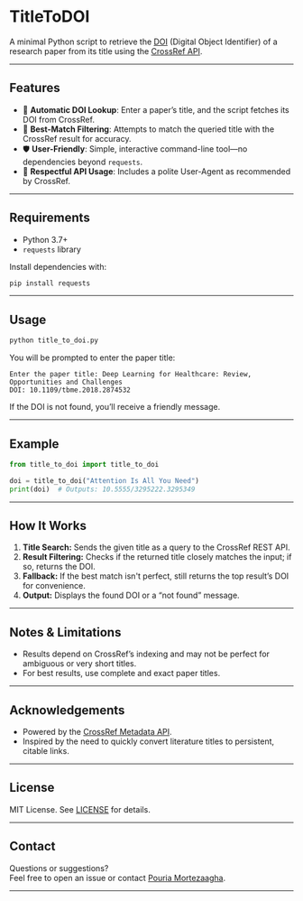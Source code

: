 # TitleToDOI

A minimal Python script to retrieve the [DOI](https://www.doi.org/) (Digital Object Identifier) of a research paper from its title using the [CrossRef API](https://www.crossref.org/services/metadata-delivery/rest-api/).

---

## Features

- 🔎 **Automatic DOI Lookup**: Enter a paper’s title, and the script fetches its DOI from CrossRef.
- 🚦 **Best-Match Filtering**: Attempts to match the queried title with the CrossRef result for accuracy.
- 🛡️ **User-Friendly**: Simple, interactive command-line tool—no dependencies beyond `requests`.
- 🤝 **Respectful API Usage**: Includes a polite User-Agent as recommended by CrossRef.

---

## Requirements

- Python 3.7+
- `requests` library

Install dependencies with:

```bash
pip install requests
```

---

## Usage

```bash
python title_to_doi.py
```

You will be prompted to enter the paper title:

```text
Enter the paper title: Deep Learning for Healthcare: Review, Opportunities and Challenges
DOI: 10.1109/tbme.2018.2874532
```

If the DOI is not found, you’ll receive a friendly message.

---

## Example

```python
from title_to_doi import title_to_doi

doi = title_to_doi("Attention Is All You Need")
print(doi)  # Outputs: 10.5555/3295222.3295349
```

---

## How It Works

1. **Title Search:** Sends the given title as a query to the CrossRef REST API.
2. **Result Filtering:** Checks if the returned title closely matches the input; if so, returns the DOI.
3. **Fallback:** If the best match isn't perfect, still returns the top result’s DOI for convenience.
4. **Output:** Displays the found DOI or a “not found” message.

---

## Notes & Limitations

- Results depend on CrossRef’s indexing and may not be perfect for ambiguous or very short titles.
- For best results, use complete and exact paper titles.

---

## Acknowledgements

- Powered by the [CrossRef Metadata API](https://api.crossref.org/).
- Inspired by the need to quickly convert literature titles to persistent, citable links.

---

## License

MIT License. See [LICENSE](LICENSE) for details.

---

## Contact

Questions or suggestions?\
Feel free to open an issue or contact [Pouria Mortezaagha](mailto\:pouriamortezaagha7@gmail.com).

---

